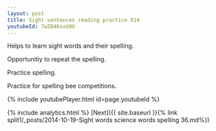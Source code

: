 ```yaml
---
layout: post
title: Sight sentences reading practice 914
youtubeId: 7wZ046sxU8U
---
```

 
 
Helps to learn sight words and their spelling.

Opportunitiy to repeat the spelling. 

Practice spelling. 
 
Practice for spelling bee competitions. 
 
{% include youtubePlayer.html id=page.youtubeId %}
 
 
{% include analytics.html %} 
[Next]({{ site.baseurl }}{% link  split1/_posts/2014-10-19-Sight words science words spelling 36.md%})
 
